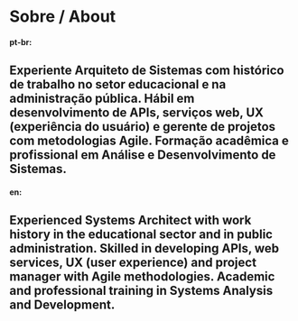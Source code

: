 # Sobre / About
#### pt-br:
## Experiente Arquiteto de Sistemas com histórico de trabalho no setor educacional e na administração pública. Hábil em desenvolvimento de APIs, serviços web, UX (experiência do usuário) e gerente de projetos com metodologias Agile. Formação acadêmica e profissional em Análise e Desenvolvimento de Sistemas.

#### en:
## Experienced Systems Architect with work history in the educational sector and in public administration. Skilled in developing APIs, web services, UX (user experience) and project manager with Agile methodologies. Academic and professional training in Systems Analysis and Development.



<!--
**Orrico/Orrico** is a ✨ _special_ ✨ repository because its `README.md` (this file) appears on your GitHub profile.

Here are some ideas to get you started:

- 🔭 I’m currently working on ...
- 🌱 I’m currently learning ...
- 👯 I’m looking to collaborate on ...
- 🤔 I’m looking for help with ...
- 💬 Ask me about ...
- 📫 How to reach me: ...
- 😄 Pronouns: ...
- ⚡ Fun fact: ...
-->
